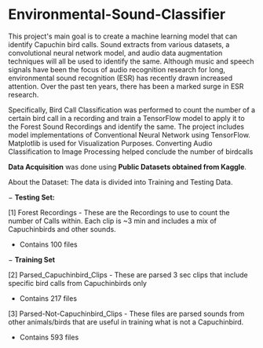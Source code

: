 # Environmental-Sound-Classifier
This project's main goal is to create a machine learning model that can identify Capuchin bird calls. Sound extracts from various datasets, a  convolutional neural network model, and audio data augmentation techniques will all be used to identify the same.
Although music and speech signals have been the focus of audio recognition research for long, environmental sound recognition (ESR) has recently drawn increased 
attention. Over the past ten years, there has been a marked surge in ESR research.

Specifically, Bird Call Classification was performed to count the number of a certain bird call in a recording and train a TensorFlow model to apply it to the Forest Sound 
Recordings and identify the same. The project includes model implementations of Conventional Neural Network using 
TensorFlow. Matplotlib is used for Visualization Purposes. Converting Audio  Classification to Image Processing helped conclude the number of birdcalls

**Data Acquisition** was done using **Public Datasets obtained from Kaggle**.

About the Dataset:
The data is divided into Training and Testing Data. 

− **Testing Set:**

[1] Forest Recordings - These are the Recordings to use to count the number 
of Calls within. Each clip is ~3 min and includes a mix of Capuchinbirds and 
other sounds.
  -  Contains 100 files

− **Training Set**

[2] Parsed_Capuchinbird_Clips - These are parsed 3 sec clips that include 
specific bird calls from Capuchinbirds only
  -  Contains 217 files
    
[3] Parsed-Not-Capuchinbird_Clips - These files are parsed sounds from other 
animals/birds that are useful in training what is not a Capuchinbird.
  - Contains 593 files
